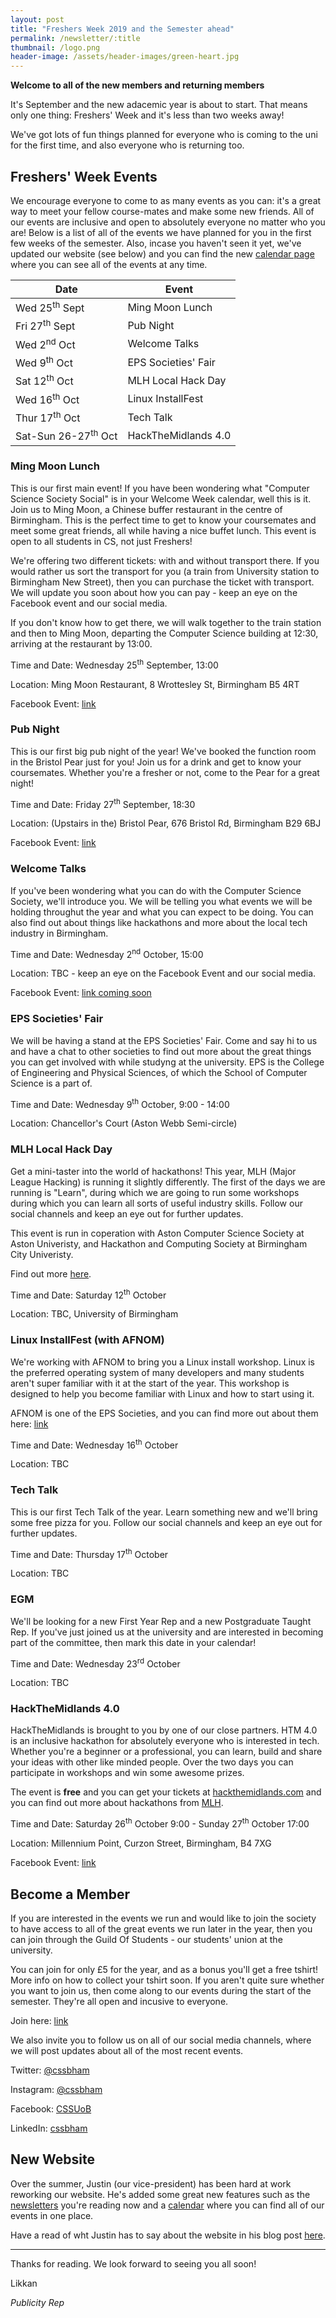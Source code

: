 ```yaml
---
layout: post
title: "Freshers Week 2019 and the Semester ahead"
permalink: /newsletter/:title
thumbnail: /logo.png
header-image: /assets/header-images/green-heart.jpg
---
```


**Welcome to all of the new members and returning members**

It's September and the new adacemic year is about to start. That means only one thing: Freshers' Week and it's less than two weeks away!

We've got lots of fun things planned for everyone who is coming to the uni for the first time, and also everyone who is returning too.

## Freshers' Week Events

We encourage everyone to come to as many events as you can: it's a great way to meet your fellow course-mates and make some new friends. All of our events are inclusive and open to absolutely everyone no matter who you are! Below is a list of all of the events we have planned for you in the first few weeks of the semester. Also, incase you haven't seen it yet, we've updated our website (see below) and you can find the new [calendar page](https://cssbham.com/calendar) where you can see all of the events at any time.

| Date                           | Event               | 
|--------------------------------|---------------------|
| Wed 25<sup>th</sup> Sept       | Ming Moon Lunch     |
| Fri 27<sup>th</sup> Sept       | Pub Night           |
| Wed 2<sup>nd</sup> Oct         | Welcome Talks       |
| Wed 9<sup>th</sup> Oct         | EPS Societies' Fair |
| Sat 12<sup>th</sup> Oct        | MLH Local Hack Day  |
| Wed 16<sup>th</sup> Oct        | Linux InstallFest   |
| Thur 17<sup>th</sup> Oct       | Tech Talk           |
| Sat-Sun 26-27<sup>th</sup> Oct | HackTheMidlands 4.0 |

### Ming Moon Lunch

This is our first main event! If you have been wondering what "Computer Science Society Social" is in your Welcome Week calendar, well this is it. Join us to Ming Moon, a Chinese buffer restaurant in the centre of Birmingham. This is the perfect time to get to know your coursemates and meet some great friends, all while having a nice buffet lunch. This event is open to all students in CS, not just Freshers!

We're offering two different tickets: with and without transport there. If you would rather us sort the transport for you (a train from University station to Birmingham New Street), then you can purchase the ticket with transport. We will update you soon about how you can pay - keep an eye on the Facebook event and our social media.

If you don't know how to get there, we will walk together to the train station and then to Ming Moon, departing the Computer Science building at 12:30, arriving at the restaurant by 13:00.

Time and Date: Wednesday 25<sup>th</sup> September, 13:00

Location: Ming Moon Restaurant, 8 Wrottesley St, Birmingham B5 4RT

Facebook Event: [link](https://www.facebook.com/events/2503094343110792/)

### Pub Night

This is our first big pub night of the year! We've booked the function room in the Bristol Pear just for you! Join us for a drink and get to know your coursemates. Whether you're a fresher or not, come to the Pear for a great night!

Time and Date: Friday 27<sup>th</sup> September, 18:30

Location: (Upstairs in the) Bristol Pear, 676 Bristol Rd, Birmingham B29 6BJ

Facebook Event: [link](https://www.facebook.com/events/416995638948699/)

### Welcome Talks

If you've been wondering what you can do with the Computer Science Society, we'll introduce you. We will be telling you what events we will be holding throughut the year and what you can expect to be doing. You can also find out about things like hackathons and more about the local tech industry in Birmingham.

Time and Date: Wednesday 2<sup>nd</sup> October, 15:00

Location: TBC - keep an eye on the Facebook Event and our social media.

Facebook Event: [link coming soon]()

### EPS Societies' Fair

We will be having a stand at the EPS Societies' Fair. Come and say hi to us and have a chat to other societies to find out more about the great things you can get involved with while studyng at the university. EPS is the College of Engineering and Physical Sciences, of which the School of Computer Science is a part of. 

Time and Date: Wednesday 9<sup>th</sup> October, 9:00 - 14:00

Location: Chancellor's Court (Aston Webb Semi-circle)

### MLH Local Hack Day

Get a mini-taster into the world of hackathons! This year, MLH (Major League Hacking) is running it slightly differently. The first of the days we are running is "Learn", during which we are going to run some workshops during which you can learn all sorts of useful industry skills. Follow our social channels and keep an eye out for further updates. 

This event is run in coperation with Aston Computer Science Society at Aston Univeristy, and Hackathon and Computing Society at Birmingham City Univeristy.

Find out more [here](https://localhackday.mlh.io/learn/).

Time and Date: Saturday 12<sup>th</sup> October

Location: TBC, University of Birmingham

### Linux InstallFest (with AFNOM)

We're working with AFNOM to bring you a Linux install workshop. Linux is the preferred operating system of many developers and many students aren't super familiar with it at the start of the year. This workshop is designed to help you become familiar with Linux and how to start using it. 

AFNOM is one of the EPS Societies, and you can find more out about them here: [link](https://afnom.net)

Time and Date: Wednesday 16<sup>th</sup> October

Location: TBC

### Tech Talk

This is our first Tech Talk of the year. Learn something new and we'll bring some free pizza for you. Follow our social channels and keep an eye out for further updates. 

Time and Date: Thursday 17<sup>th</sup> October

Location: TBC

### EGM

We'll be looking for a new First Year Rep and a new Postgraduate Taught Rep. If you've just joined us at the university and are interested in becoming part of the committee, then mark this date in your calendar!

Time and Date: Wednesday 23<sup>rd</sup> October

Location: TBC

### HackTheMidlands 4.0

HackTheMidlands is brought to you by one of our close partners. HTM 4.0 is an inclusive hackathon for absolutely everyone who is interested in tech. Whether you're a beginner or a professional, you can learn, build and share your ideas with other like minded people. Over the two days you can participate in workshops and win some awesome prizes. 

The event is **free** and you can get your tickets at [hackthemidlands.com](https://hackthemidlands.com) and you can find out more about hackathons from [MLH](https://mlh.io/college-administrator-hackathon-guide).

Time and Date: Saturday 26<sup>th</sup> October 9:00 - Sunday 27<sup>th</sup> October 17:00

Location: Millennium Point, Curzon Street, Birmingham, B4 7XG

Facebook Event: [link](https://www.facebook.com/events/629434650857932/)

## Become a Member

If you are interested in the events we run and would like to join the society to have access to all of the great events we run later in the year, then you can join through the Guild Of Students - our students' union at the university. 

You can join for only £5 for the year, and as a bonus you'll get a free tshirt! More info on how to collect your tshirt soon. If you aren't quite sure whether you want to join us, then come along to our events during the start of the semester. They're all open and incusive to everyone. 

Join here: [link](https://cssbham.com/join) 

We also invite you to follow us on all of our social media channels, where we will post updates about all of the most recent events. 

Twitter: [@cssbham](https://twitter.com/cssbham) 

Instagram: [@cssbham](https://instagram.com/cssbham)

Facebook: [CSSUoB](https://facebook.com/groups/CSSUoB)

LinkedIn: [cssbham](https://linkedin.com/company/cssbham)

## New Website

Over the summer, Justin (our vice-president) has been hard at work reworking our website. He's added some great new features such as the [newsletters](https://cssbham.com/newsletter) you're reading now and a [calendar](https://cssbham.com/calendar) where you can find all of our events in one place. 

Have a read of wht Justin has to say about the website in his blog post [here](https://cssbham.com/newsletter/website-update). 

---

Thanks for reading. We look forward to seeing you all soon!

Likkan 

*Publicity Rep*
